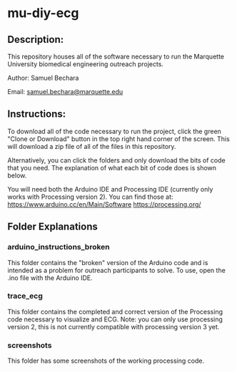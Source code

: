 # mu-diy-ecg

## Description:
This repository houses all of the software necessary to run the Marquette University biomedical engineering outreach projects.

Author: Samuel Bechara

Email: samuel.bechara@marquette.edu

## Instructions:
To download all of the code necessary to run the project, click the green "Clone or Download" button in the top right hand corner of the screen. This will download a zip file of all of the files in this repository.

Alternatively, you can click the folders and only download the bits of code that you need. The explanation of what each bit of code does is shown below.

You will need both the Arduino IDE and Processing IDE (currently only works with Processing version 2).
You can find those at:
https://www.arduino.cc/en/Main/Software
https://processing.org/

## Folder Explanations
### arduino_instructions_broken
This folder contains the "broken" version of the Arduino code and is intended as a problem for outreach participants to solve. To use, open the .ino file with the Arduino IDE.

### trace_ecg
This folder contains the completed and correct version of the Processing code necessary to visualize and ECG. Note: you can only use processing version 2, this is not currently compatible with processing version 3 yet.

### screenshots
This folder has some screenshots of the working processing code.

